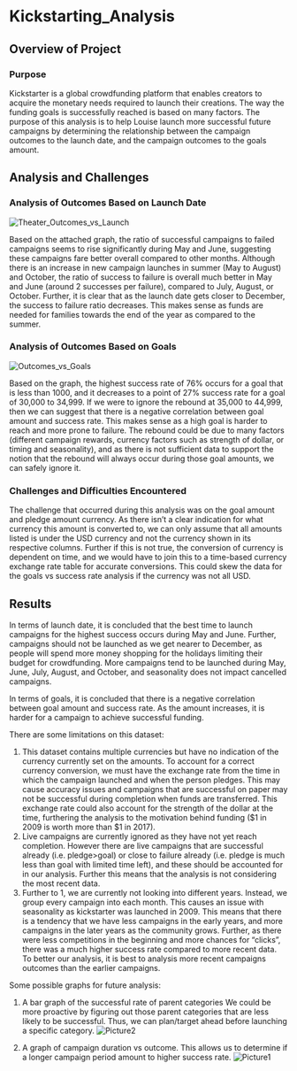 # Kickstarting_Analysis
## Overview of Project
### Purpose
Kickstarter is a global crowdfunding platform that enables creators to acquire the monetary needs required to launch their creations. The way the funding goals is successfully reached is based on many factors. The purpose of this analysis is to help Louise launch more successful future campaigns by determining the relationship between the campaign outcomes to the launch date, and the campaign outcomes to the goals amount. 
## Analysis and Challenges
### Analysis of Outcomes Based on Launch Date
![Theater_Outcomes_vs_Launch](https://user-images.githubusercontent.com/67567087/147794923-a62d38bb-361b-4790-97f8-97a8e512a066.png)

Based on the attached graph, the ratio of successful campaigns to failed campaigns seems to rise significantly during May and June, suggesting these campaigns fare better overall compared to other months. Although there is an increase in new campaign launches in summer (May to August) and October, the ratio of success to failure is overall much better in May and June (around 2 successes per failure), compared to July, August, or October. Further, it is clear that as the launch date gets closer to December, the success to failure ratio decreases. This makes sense as funds are needed for families towards the end of the year as compared to the summer. 
### Analysis of Outcomes Based on Goals
![Outcomes_vs_Goals](https://user-images.githubusercontent.com/67567087/147794930-06e8aa1b-c801-4f01-b705-9e2dd1994ba9.png)

Based on the graph, the highest success rate of 76% occurs for a goal that is less than 1000, and it decreases to a point of 27% success rate for a goal of 30,000 to 34,999. If we were to ignore the rebound at 35,000 to 44,999, then we can suggest that there is a negative correlation between goal amount and success rate. This makes sense as a high goal is harder to reach and more prone to failure. The rebound could be due to many factors (different campaign rewards, currency factors such as strength of dollar, or timing and seasonality), and as there is not sufficient data to support the notion that the rebound will always occur during those goal amounts, we can safely ignore it. 
### Challenges and Difficulties Encountered
The challenge that occurred during this analysis was on the goal amount and pledge amount currency. As there isn’t a clear indication for what currency this amount is converted to, we can only assume that all amounts listed is under the USD currency and not the currency shown in its respective columns. Further if this is not true, the conversion of currency is dependent on time, and we would have to join this to a time-based currency exchange rate table for accurate conversions. This could skew the data for the goals vs success rate analysis if the currency was not all USD. 
## Results
In terms of launch date, it is concluded that the best time to launch campaigns for the highest success occurs during May and June. Further, campaigns should not be launched as we get nearer to December, as people will spend more money shopping for the holidays limiting their budget for crowdfunding. 
More campaigns tend to be launched during May, June, July, August, and October, and seasonality does not impact cancelled campaigns. 
 
In terms of goals, it is concluded that there is a negative correlation between goal amount and success rate. As the amount increases, it is harder for a campaign to achieve successful funding. 

There are some limitations on this dataset:
1) This dataset contains multiple currencies but have no indication of the currency currently set on the amounts. To account for a correct currency conversion, we must have the exchange rate from the time in which the campaign launched and when the person pledges. This may cause accuracy issues and campaigns that are successful on paper may not be successful during completion when funds are transferred. This exchange rate could also account for the strength of the dollar at the time, furthering the analysis to the motivation behind funding ($1 in 2009 is worth more than $1 in 2017). 
2) Live campaigns are currently ignored as they have not yet reach completion. However there are live campaigns that are successful already (i.e. pledge>goal) or close to failure already (i.e. pledge is much less than goal with limited time left), and these should be accounted for in our analysis. Further this means that the analysis is not considering the most recent data.
3) Further to 1, we are currently not looking into different years. Instead, we group every campaign into each month. This causes an issue with seasonality as kickstarter was launched in 2009. This means that there is a tendency that we have less campaigns in the early years, and more campaigns in the later years as the community grows. Further, as there were less competitions in the beginning and more chances for “clicks”, there was a much higher success rate compared to more recent data. To better our analysis, it is best to analysis more recent campaigns outcomes than the earlier campaigns. 

Some possible graphs for future analysis: 
1)  A bar graph of the successful rate of parent categories
We could be more proactive by figuring out those parent categories that are less likely to be successful. Thus, we can plan/target ahead before launching a specific category. 
![Picture2](https://user-images.githubusercontent.com/67567087/147795037-26435c72-627c-450d-b741-c25ddd043614.png)

2) A graph of campaign duration vs outcome. 
This allows us to determine if a longer campaign period amount to higher success rate.
![Picture1](https://user-images.githubusercontent.com/67567087/147795046-535db260-8c43-4a3a-a67b-e8eea9c505cd.png)


